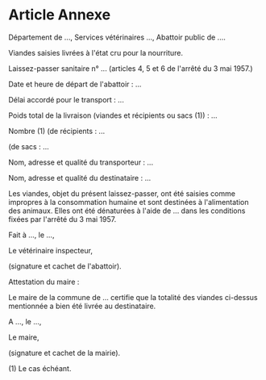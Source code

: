# Article Annexe

Département de ..., Services vétérinaires ..., Abattoir public de ....

Viandes saisies livrées à l'état cru pour la nourriture.

Laissez-passer sanitaire n° ... (articles 4, 5 et 6 de l'arrêté du 3 mai 1957.)

Date et heure de départ de l'abattoir : ...

Délai accordé pour le transport : ...

Poids total de la livraison (viandes et récipients ou sacs (1)) : ...

Nombre (1) (de récipients : ...

(de sacs : ...

Nom, adresse et qualité du transporteur : ...

Nom, adresse et qualité du destinataire : ...

Les viandes, objet du présent laissez-passer, ont été saisies comme impropres à la consommation humaine et sont destinées à l'alimentation des animaux. Elles ont été dénaturées à l'aide de ... dans les conditions fixées par l'arrêté du 3 mai 1957.

Fait à ..., le ...,

Le vétérinaire inspecteur,

(signature et cachet de l'abattoir).

Attestation du maire :

Le maire de la commune de ... certifie que la totalité des viandes ci-dessus mentionnée a bien été livrée au destinataire.

A ..., le ...,

Le maire,

(signature et cachet de la mairie).

(1) Le cas échéant.
